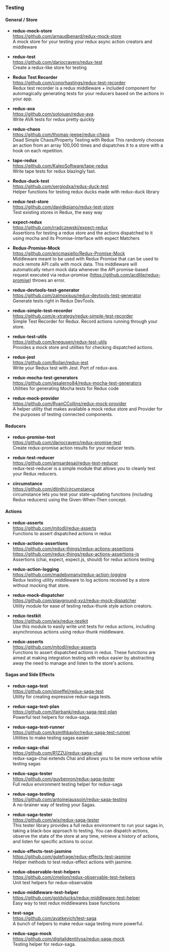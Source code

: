 ### Testing


#### General / Store
- **redux-mock-store**  
  https://github.com/arnaudbenard/redux-mock-store  
  A mock store for your testing your redux async action creators and middleware
  
- **redux-test**  
  https://github.com/dariocravero/redux-test  
  Create a redux-like store for testing
  
- **Redux Test Recorder**  
  https://github.com/conorhastings/redux-test-recorder  
  Redux test recorder is a redux middleware + included component for automagically generating tests for your reducers based on the actions in your app.
  
- **redux-ava**  
  https://github.com/sotojuan/redux-ava  
  Write AVA tests for redux pretty quickly
  
- **redux-chaos**  
  https://github.com/thomas-jeepe/redux-chaos  
  Dead Simple Chaos/Property Testing with Redux
  This randomly chooses an action from an array 100,000 times and dispatches it to a store with a hook on each repetition.
  
- **tape-redux**  
  https://github.com/KaleoSoftware/tape-redux  
  Write tape tests for redux blazingly fast.
  
- **Redux-duck-test**  
  https://github.com/sergiodxa/redux-duck-test  
  Helper functions for testing redux ducks made with redux-duck library
  
- **redux-test-store**  
  https://github.com/davidkpiano/redux-test-store  
  Test existing stores in Redux, the easy way
  
- **expect-redux**  
  https://github.com/rradczewski/expect-redux  
  Assertions for testing a redux store and the actions dispatched to it using mocha and its Promise-Interface with expect Matchers 
  
- **Redux-Promise-Mock**  
  https://github.com/ericmasiello/Redux-Promise-Mock  
  Middleware meant to be used with Redux Promise that can be used to mock remote API calls with mock data.  This middleware will automatically return mock data whenever the API promise-based request executed via redux-promise (https://github.com/acdlite/redux-promise) throws an error.
  
- **redux-devtools-test-generator**  
  https://github.com/zalmoxisus/redux-devtools-test-generator  
  Generate tests right in Redux DevTools.
  
- **redux-simple-test-recorder**  
  https://github.com/e-xtrategy/redux-simple-test-recorder  
  Simple Test Recorder for Redux.  Record actions running through your store.
  
- **redux-test-utils**  
  https://github.com/knegusen/redux-test-utils  
  Provides a mock store and utilities for checking dispatched actions.
  
- **redux-jest**  
  https://github.com/Roilan/redux-jest  
  Write your Redux test with Jest.  Port of redux-ava.
  
- **redux-mocha-test-generators**  
  https://github.com/jesalerno84/redux-mocha-test-generators  
  Utilities for generating Mocha tests for Redux code
  
- **redux-mock-provider**  
  https://github.com/RyanCCollins/redux-mock-provider  
  A helper utility that makes available a mock redux store and Provider for the purposes of testing connected components.
  
  
#### Reducers

- **redux-promise-test**  
  https://github.com/dariocravero/redux-promise-test  
  Create redux-promise action results for your reducer tests.
  
- **redux-test-reducer**  
  https://github.com/amsardesai/redux-test-reducer  
  redux-test-reducer is a simple module that allows you to cleanly test your Redux reducers.

- **circumstance**  
  https://github.com/dtinth/circumstance  
  circumstance lets you test your state-updating functions (including Redux reducers) using the Given-When-Then concept.

#### Actions
  
- **redux-asserts**  
  https://github.com/mitodl/redux-asserts  
  Functions to assert dispatched actions in redux

- **redux-actions-assertions**  
  https://github.com/redux-things/redux-actions-assertions  
  https://github.com/redux-things/redux-actions-assertions-js  
  Assertions (chai, expect, expect.js, should) for redux actions testing 

- **redux-action-logging**  
  https://github.com/madebymany/redux-action-logging  
  Redux testing utility middleware to log actions received by a store without mocking that store.
  
- **redux-mock-dispatcher**  
  https://github.com/playground-xyz/redux-mock-dispatcher  
  Utility module for ease of testing redux-thunk style action creators.
  
- **redux-testkit**  
  https://github.com/wix/redux-testkit  
  Use this module to easily write unit tests for redux actions, including asynchronous actions using redux-thunk middleware.
  
- **redux-asserts**  
  https://github.com/mitodl/redux-asserts  
  Functions to assert dispatched actions in redux. These functions are aimed at making integration testing with redux easier by abstracting away the need to manage and listen to the store's actions.
  
  
#### Sagas and Side Effects

- **redux-saga-test**  
  https://github.com/stoeffel/redux-saga-test  
  Utility for creating expressive redux-saga tests.

- **redux-saga-test-plan**  
  https://github.com/jfairbank/redux-saga-test-plan  
  Powerful test helpers for redux-saga.

- **redux-saga-test-runner**  
  https://github.com/ksmithbaylor/redux-saga-test-runner  
  Utilities to make testing sagas easier
  
- **redux-saga-chai**  
  https://github.com/R1ZZU/redux-saga-chai  
  redux-saga-chai extends Chai and allows you to be more verbose while testing sagas

- **redux-saga-tester**  
  https://github.com/guybenron/redux-saga-tester  
  Full redux environment testing helper for redux-saga

- **redux-saga-testing**  
  https://github.com/antoinejaussoin/redux-saga-testing  
  A no-brainer way of testing your Sagas.
  
- **redux-saga-tester**  
  https://github.com/wix/redux-saga-tester  
  This tester library provides a full redux environment to run your sagas in, taking a black-box approach to testing. You can dispatch actions, observe the state of the store at any time, retrieve a history of actions, and listen for specific actions to occur.
  
- **redux-effects-test-jasmine**  
  https://github.com/gutefrage/redux-effects-test-jasmine  
  Helper methods to test redux-effect actions with jasmine.

- **redux-observable-test-helpers**  
  https://github.com/cmelion/redux-observable-test-helpers  
  Unit test helpers for redux-observable
  
- **redux-middleware-test-helper**  
  https://github.com/goldylucks/redux-middleware-test-helper  
  Easy way to test redux middlewares base functions
  
- **test-saga**  
  https://github.com/ayatkevich/test-saga  
  A bunch of helpers to make redux-saga testing more powerful.

- **redux-saga-mock**  
  https://github.com/digitalidentitysa/redux-saga-mock  
  Testing helper for redux-saga.